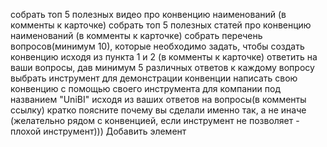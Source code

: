 собрать топ 5 полезных видео про конвенцию наименований (в комменты к карточке)
собрать топ 5 полезных статей про конвенцию наименований (в комменты к карточке)
собрать перечень вопросов(минимум 10), которые необходимо задать, чтобы создать конвенцию исходя из пункта 1 и 2 (в комменты к карточке)
ответить на ваши вопросы, дав минимум 5 различных ответов к каждому вопросу
выбрать инструмент для демонстрации конвенции
написать свою конвенцию с помощью своего инструмента для компании под названием "UniBI" исходя из ваших ответов на вопросы(в комменты ссылку)
кратко поясните почему вы сделали именно так, а не иначе (желательно рядом с конвенцией, если инструмент не позволяет - плохой инструмент)))
Добавить элемент
